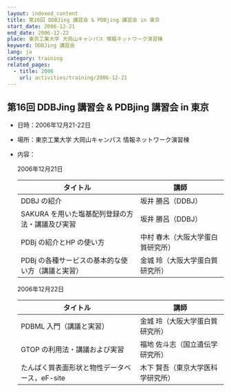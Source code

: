 ```yaml
---
layout: indexed_content
title: 第16回 DDBJing 講習会 & PDBjing 講習会 in 東京
start_date: 2006-12-21
end_date: 2006-12-22
place: 東京工業大学 大岡山キャンパス 情報ネットワーク演習棟
keyword: DDBJing 講習会
lang: ja
category: training
related_pages:
  - title: 2006
    url: activities/training/2006-12-21
---
```


## 第16回 DDBJing 講習会 & PDBjing 講習会 in 東京 <a name="16"></a>

-   日時：2006年12月21-22日

-   場所：東京工業大学 大岡山キャンパス 情報ネットワーク演習棟

-   内容：

    2006年12月21日

    | タイトル | 講師 |
    |----|----|
    | DDBJ の紹介 | 坂井 勝呂（DDBJ）                 |
    | SAKURA を用いた塩基配列登録の方法・講議及び実習   | 坂井 勝呂（DDBJ） |
    | PDBj の紹介とHP の使い方 | 中村 春木（大阪大学蛋白質研究所） |
    | PDBj の各種サービスの基本的な使い方（講議と実習） | 金城 玲（大阪大学蛋白質研究所） |

    2006年12月22日

    | タイトル | 講師 |
    |----|----|
    | PDBML 入門（講議と実習） | 金城 玲（大阪大学蛋白質研究所） |
    | GTOP の利用法・講議および実習 | 福地 佐斗志（国立遺伝学研究所） |
    | たんぱく質表面形状と物性データベース，eF-site | 木下 賢吾（東京大学医科学研究所） |